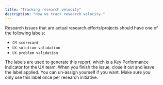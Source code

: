 ```yaml
---
title: "Tracking research velocity"
description: "How we track research velocity."
---
```


Research issues that are actual research efforts/projects should have one of the following labels:

- `CM scorecard`
- `UX solution validation`
- `UX problem validation`

The labels are used to generate [this report](https://app.periscopedata.com/app/gitlab/462325/UX-KPIs?widget=7004937), which is a Key Performance Indicator for the UX team. When you finish the issue, close it out and leave the label applied. You can un-assign yourself if you want. Make sure you only use this label once per research initiative.
